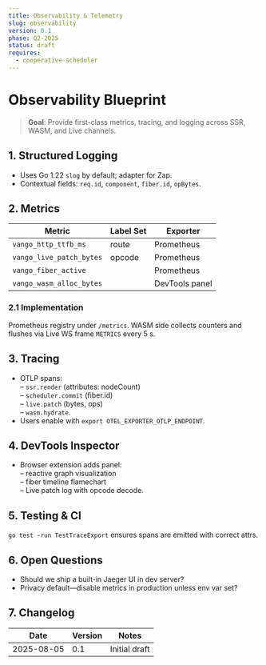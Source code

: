 ```yaml
---
title: Observability & Telemetry
slug: observability
version: 0.1
phase: Q2-2025
status: draft
requires:
  - cooperative-scheduler
---
```


# Observability Blueprint

> **Goal**: Provide first-class metrics, tracing, and logging across SSR, WASM, and Live channels.

## 1. Structured Logging
* Uses Go 1.22 `slog` by default; adapter for Zap.  
* Contextual fields: `req.id`, `component`, `fiber.id`, `opBytes`.

## 2. Metrics
| Metric | Label Set | Exporter |
|--------|-----------|----------|
| `vango_http_ttfb_ms` | route | Prometheus |
| `vango_live_patch_bytes` | opcode | Prometheus |
| `vango_fiber_active` | | Prometheus |
| `vango_wasm_alloc_bytes` | | DevTools panel |

### 2.1 Implementation
Prometheus registry under `/metrics`. WASM side collects counters and flushes via Live WS frame `METRICS` every 5 s.

## 3. Tracing
* OTLP spans:  
  – `ssr.render` (attributes: nodeCount)  
  – `scheduler.commit` (fiber.id)  
  – `live.patch` (bytes, ops)  
  – `wasm.hydrate`.
* Users enable with `export OTEL_EXPORTER_OTLP_ENDPOINT`.

## 4. DevTools Inspector
* Browser extension adds panel:  
  – reactive graph visualization  
  – fiber timeline flamechart  
  – Live patch log with opcode decode.

## 5. Testing & CI
`go test -run TestTraceExport` ensures spans are emitted with correct attrs.

## 6. Open Questions
* Should we ship a built-in Jaeger UI in dev server?  
* Privacy default—disable metrics in production unless env var set?

## 7. Changelog
| Date | Version | Notes |
|------|---------|-------|
|2025-08-05|0.1|Initial draft|
